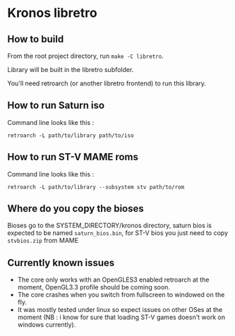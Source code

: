 # Kronos libretro

## How to build
From the root project directory, run `make -C libretro`.

Library will be built in the libretro subfolder.

You'll need retroarch (or another libretro frontend) to run this library.

## How to run Saturn iso
Command line looks like this :

`retroarch -L path/to/library path/to/iso`

## How to run ST-V MAME roms
Command line looks like this :

`retroarch -L path/to/library --subsystem stv path/to/rom`

## Where do you copy the bioses
Bioses go to the SYSTEM_DIRECTORY/kronos directory, saturn bios is expected to be named `saturn_bios.bin`, for ST-V bios you just need to copy `stvbios.zip` from MAME

## Currently known issues
- The core only works with an OpenGLES3 enabled retroarch at the moment, OpenGL3.3 profile should be coming soon.
- The core crashes when you switch from fullscreen to windowed on the fly.
- It was mostly tested under linux so expect issues on other OSes at the moment (NB : i know for sure that loading ST-V games doesn't work on windows currently).
